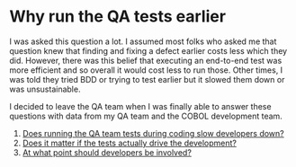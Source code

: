 # Why run the QA tests earlier

I was asked this question a lot. 
I assumed most folks who asked me that question knew that finding and fixing a defect earlier costs less which they did.
However, there was this belief that executing an end-to-end test was more efficient and so overall it would cost less to run those.
Other times, I was told they tried BDD or trying to test earlier but it slowed them down or was unsustainable.

I decided to leave the QA team when I was finally able to answer these questions with data from my QA team and the COBOL development team.

1. [Does running the QA team tests during coding slow developers down?](https://farhan5248.github.io/Why%20run%20the%20QA%20tests%20earlier/1)
2. [Does it matter if the tests actually drive the development?](https://farhan5248.github.io/Why%20run%20the%20QA%20tests%20earlier/2)
3. [At what point should developers be involved?](https://farhan5248.github.io/Why%20run%20the%20QA%20tests%20earlier/3)
